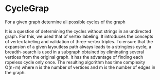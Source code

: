 # CycleGrap
For a given graph determine all possible cycles of the graph 

It is a question of determining the cycles without strings in an undirected graph.
For this, we used that of vertex labeling. It introduces the concepts of vertex labeling and validation of three-vertex triples.
To ensure that the expansion of a given layoutless path always leads to a stringless cycle,
a breadth-search is used in a subgraph obtained by eliminating several vertices from the original graph.
It has the advantage of finding each ropeless cycle only once.
The resulting algorithm has time complexity O(n+m) where n is the number of vertices and m is the number of edges in the graph. 
